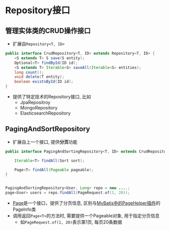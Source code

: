 # Repository接口

## 管理实体类的CRUD操作接口

- 扩展自`Repository<T, ID>`

```java
public interface CrudRepository<T, ID> extends Repository<T, ID> {
    <S extends T> S save(S entity);
    Optional<T> findById(ID id);
    <S extends T> Iterable<S> saveAll(Iterable<S> entities);
    long count();
    void delete(T entity);
    boolean existsById(ID id);
}
```

- 提供了特定技术的Repository接口, 比如
  - JpaRepositroy
  - MongoRepository
  - ElasticsearchRepository

## PagingAndSortRepository

- 扩展自上一个接口, 提供**分页**功能

```java
public interface PagingAndSortingRepository<T, ID> extends CrudRepository<T, ID> {

    Iterable<T> findAll(Sort sort);

    Page<T> findAll(Pageable pageable);
}


PagingAndSortingRepository<User, Long> repo = new ....;
page<User> users = repo.findAll(PageRequest.of(1, 20));
```

- [Page<T>](SpringData_API_Page.md)是一个接口，提供了分页信息, 区别与[MyBatis中的PageHelper插件](Mybatis_PageHelper.md)的PageInfo类
- 调用返回`Page<T>`的方法时, 需要提供一个Pageable对象, 用于指定分页信息
  - 如`PageRequest.of(1, 20)`表示第1页, 每页20条数据





